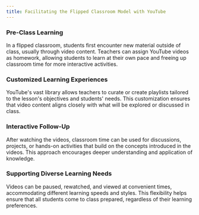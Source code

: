 ```yaml
---
title: Facilitating the Flipped Classroom Model with YouTube
---
```


### Pre-Class Learning

In a flipped classroom, students first encounter new material outside of class, usually through video content. Teachers can assign YouTube videos as homework, allowing students to learn at their own pace and freeing up classroom time for more interactive activities.

### Customized Learning Experiences

YouTube's vast library allows teachers to curate or create playlists tailored to the lesson's objectives and students' needs. This customization ensures that video content aligns closely with what will be explored or discussed in class.

### Interactive Follow-Up

After watching the videos, classroom time can be used for discussions, projects, or hands-on activities that build on the concepts introduced in the videos. This approach encourages deeper understanding and application of knowledge.

### Supporting Diverse Learning Needs

Videos can be paused, rewatched, and viewed at convenient times, accommodating different learning speeds and styles. This flexibility helps ensure that all students come to class prepared, regardless of their learning preferences.
